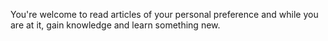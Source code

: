 You're welcome to read articles of your personal preference and while you are at it, gain knowledge and learn something new.
